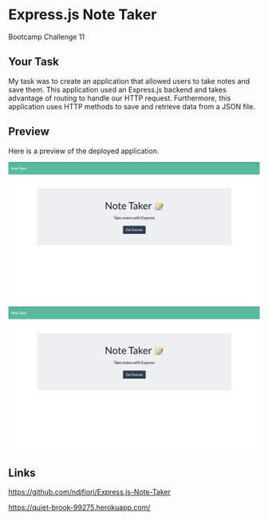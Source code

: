 # Express.js Note Taker
Bootcamp Challenge 11

## Your Task

My task was to create an application that allowed users to take notes and save them. This application used an Express.js backend and takes advantage of routing to handle our HTTP request. Furthermore, this application uses HTTP methods to save and retrieve data from a JSON file. 


## Preview

Here is a preview of the deployed application.

![Express.js Note Taker-1](./Preview1.png)
![Express.js Note Taker-2](./Preview1.png)


## Links

https://github.com/ndifiori/Express.js-Note-Taker

https://quiet-brook-99275.herokuapp.com/






